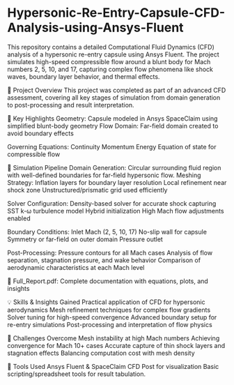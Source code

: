 # Hypersonic-Re-Entry-Capsule-CFD-Analysis-using-Ansys-Fluent
This repository contains a detailed Computational Fluid Dynamics (CFD) analysis of a hypersonic re-entry capsule using Ansys Fluent. The project simulates high-speed compressible flow around a blunt body for Mach numbers 2, 5, 10, and 17, capturing complex flow phenomena like shock waves, boundary layer behavior, and thermal effects.

📄 Project Overview
This project was completed as part of an advanced CFD assessment, covering all key stages of simulation from domain generation to post-processing and result interpretation.

🔬 Key Highlights
Geometry: Capsule modeled in Ansys SpaceClaim using simplified blunt-body geometry
Flow Domain: Far-field domain created to avoid boundary effects

Governing Equations:
Continuity
Momentum
Energy
Equation of state for compressible flow

🧩 Simulation Pipeline
Domain Generation: Circular surrounding fluid region with well-defined boundaries for far-field hypersonic flow.
Meshing Strategy:
Inflation layers for boundary layer resolution
Local refinement near shock zone
Unstructured/prismatic grid used efficiently

Solver Configuration:
Density-based solver for accurate shock capturing
SST k-ω turbulence model
Hybrid initialization
High Mach flow adjustments enabled

Boundary Conditions:
Inlet Mach (2, 5, 10, 17)
No-slip wall for capsule
Symmetry or far-field on outer domain
Pressure outlet

Post-Processing:
Pressure contours for all Mach cases
Analysis of flow separation, stagnation pressure, and wake behavior
Comparison of aerodynamic characteristics at each Mach level


📄 Full_Report.pdf: Complete documentation with equations, plots, and insights

💡 Skills & Insights Gained
Practical application of CFD for hypersonic aerodynamics
Mesh refinement techniques for complex flow gradients
Solver tuning for high-speed convergence
Advanced boundary setup for re-entry simulations
Post-processing and interpretation of flow physics

🧠 Challenges Overcome
Mesh instability at high Mach numbers
Achieving convergence for Mach 10+ cases
Accurate capture of thin shock layers and stagnation effects
Balancing computation cost with mesh density

📌 Tools Used
Ansys Fluent & SpaceClaim
CFD Post for visualization
Basic scripting/spreadsheet tools for result tabulation.
